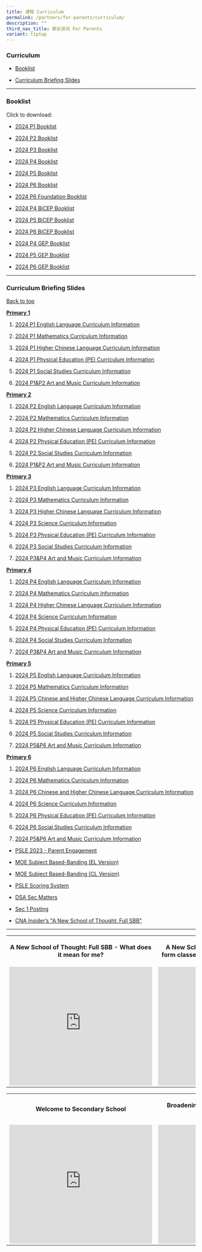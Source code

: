 ```yaml
---
title: 课程 Curriculum
permalink: /partners/for-parents/curriculum/
description: ""
third_nav_title: 家长资讯 For Parents
variant: tiptap
---
```

<h3>Curriculum</h3>
<ul data-tight="true" class="tight">
    <li>
        <p><a href="#Booklist" rel="noopener noreferrer nofollow" target="_blank">Booklist</a>
        </p>
    </li>
    <li>
        <p><a href="#CurriculumBriefingSlides" rel="noopener noreferrer nofollow" target="_blank">Curriculum Briefing Slides</a>
        </p>
    </li>
</ul>
<hr>
<h3>Booklist</h3>
<p>Click to download:</p>
<ul data-tight="true" class="tight">
    <li>
        <p><a href="/files/Partners/For%20Parents/2024_P1.pdf" rel="noopener noreferrer nofollow" target="_blank">2024 P1 Booklist</a>
        </p>
    </li>
    <li>
        <p><a href="/files/Partners/For%20Parents/2024_P2.pdf" rel="noopener noreferrer nofollow" target="_blank">2024 P2 Booklist</a>
        </p>
    </li>
    <li>
        <p><a href="/files/Partners/For%20Parents/2024_P3.pdf" rel="noopener noreferrer nofollow" target="_blank">2024 P3 Booklist</a>
        </p>
    </li>
    <li>
        <p><a href="/files/Partners/For%20Parents/2024_P4.pdf" rel="noopener noreferrer nofollow" target="_blank">2024 P4 Booklist</a>
        </p>
    </li>
    <li>
        <p><a href="/files/Partners/For%20Parents/2024_P5.pdf" rel="noopener noreferrer nofollow" target="_blank">2024 P5 Booklist</a>
        </p>
    </li>
    <li>
        <p><a href="/files/Partners/For%20Parents/2024_P6.pdf" rel="noopener noreferrer nofollow" target="_blank">2024 P6 Booklist</a>
        </p>
    </li>
    <li>
        <p><a href="/files/Partners/For%20Parents/2024_P6_Foundation.pdf" rel="noopener noreferrer nofollow" target="_blank">2024 P6 Foundation Booklist</a>
        </p>
    </li>
    <li>
        <p><a href="/files/Partners/For%20Parents/2024_P4_BICEP.pdf" rel="noopener noreferrer nofollow" target="_blank">2024 P4 BiCEP Booklist</a>
        </p>
    </li>
    <li>
        <p><a href="/files/Partners/For%20Parents/2024_P5_BICEP.pdf" rel="noopener noreferrer nofollow" target="_blank">2024 P5 BiCEP Booklist</a>
        </p>
    </li>
    <li>
        <p><a href="/files/Partners/For%20Parents/2024_P6_BICEP.pdf" rel="noopener noreferrer nofollow" target="_blank">2024 P6 BiCEP Booklist</a>
        </p>
    </li>
    <li>
        <p><a href="/files/Partners/For%20Parents/2024_P4_GEP.pdf" rel="noopener noreferrer nofollow" target="_blank">2024 P4 GEP Booklist</a>
        </p>
    </li>
    <li>
        <p><a href="/files/Partners/For%20Parents/2024P5_GEP.pdf" rel="noopener noreferrer nofollow" target="_blank">2024 P5 GEP Booklist</a>
        </p>
    </li>
    <li>
        <p><a href="/files/Partners/For%20Parents/2024_P6_GEP.pdf" rel="noopener noreferrer nofollow" target="_blank">2024 P6 GEP Booklist</a>
        </p>
    </li>
</ul>
<hr>
<h3>Curriculum Briefing Slides</h3>
<p><a href="#backtotop" rel="noopener noreferrer nofollow" target="_blank">Back to top</a>
</p>
<p><strong><u>Primary 1</u></strong>
</p>
<ol data-tight="true" class="tight">
    <li>
        <p><a href="/files/Partners/For Parents/Curriculum_Information_2024_P1_English_Language.pdf" rel="noopener noreferrer nofollow" target="_blank">2024 P1 English Language Curriculum Information</a>
        </p>
    </li>
    <li>
        <p><a href="/files/Partners/For Parents/Curriculum_Information_2024_P1_Mathematics.pdf" rel="noopener noreferrer nofollow" target="_blank">2024 P1 Mathematics Curriculum Information</a>
        </p>
    </li>
    <li>
        <p><a href="/files/Partners/For Parents/Curriculum_Information_2024_P1_Higher_Chinese_Language.pdf" rel="noopener noreferrer nofollow" target="_blank">2024 P1 Higher Chinese Language Curriculum Information</a>
        </p>
    </li>
    <li>
        <p><a href="/files/Partners/For Parents/Curriculum_Information_2024_P1_PE.pdf" rel="noopener noreferrer nofollow" target="_blank">2024 P1 Physical Education (PE) Curriculum Information</a>
        </p>
    </li>
    <li>
        <p><a href="/files/Partners/For Parents/Curriculum_Information_2024_P1_SS.pdf" rel="noopener noreferrer nofollow" target="_blank">2024 P1 Social Studies Curriculum Information</a>
        </p>
    </li>
    <li>
        <p><a href="/files/Partners/For Parents/Curriculum_Information_2024_P1_P2_Art_and_Music.pdf" rel="noopener noreferrer nofollow" target="_blank">2024 P1&amp;P2 Art and Music Curriculum Information</a>
        </p>
    </li>
</ol>
<p><strong><u>Primary 2</u></strong>
</p>
<ol data-tight="true" class="tight">
    <li>
        <p><a href="/files/Partners/For Parents/Curriculum_Information_2024_P2_English_Language.pdf" rel="noopener noreferrer nofollow" target="_blank">2024 P2 English Language Curriculum Information</a>
        </p>
    </li>
    <li>
        <p><a href="/files/Partners/For Parents/Curriculum_Information_2024_P2_Mathematics.pdf" rel="noopener noreferrer nofollow" target="_blank">2024 P2 Mathematics Curriculum Information</a>
        </p>
    </li>
    <li>
        <p><a href="/files/Partners/For Parents/Curriculum_Information_2024_P2_Higher_Chinese_Language.pdf" rel="noopener noreferrer nofollow" target="_blank">2024 P2 Higher Chinese Language Curriculum Information</a>
        </p>
    </li>
    <li>
        <p><a href="/files/Partners/For Parents/Curriculum_Information_2024_P2_PE.pdf" rel="noopener noreferrer nofollow" target="_blank">2024 P2 Physical Education (PE) Curriculum Information</a>
        </p>
    </li>
    <li>
        <p><a href="/files/Partners/For Parents/Curriculum_Information_2024_P2_SS.pdf" rel="noopener noreferrer nofollow" target="_blank">2024 P2 Social Studies Curriculum Information</a>
        </p>
    </li>
    <li>
        <p><a href="/files/Partners/For Parents/Curriculum_Information_2024_P1_P2_Art_and_Music.pdf" rel="noopener noreferrer nofollow" target="_blank">2024 P1&amp;P2 Art and Music Curriculum Information</a>
        </p>
    </li>
</ol>
<p><strong><u>Primary 3</u></strong>
</p>
<ol data-tight="true" class="tight">
    <li>
        <p><a href="/files/Partners/For Parents/Curriculum_Information_2024_P3_English_Language.pdf" rel="noopener noreferrer nofollow" target="_blank">2024 P3 English Language Curriculum Information</a>
        </p>
    </li>
    <li>
        <p><a href="/files/Partners/For Parents/Curriculum_Information_2024_P3_Mathematics.pdf" rel="noopener noreferrer nofollow" target="_blank">2024 P3 Mathematics Curriculum Information</a>
        </p>
    </li>
    <li>
        <p><a href="/files/Partners/For Parents/Curriculum_Information_2024_P3_Higher_Chinese_Language.pdf" rel="noopener noreferrer nofollow" target="_blank">2024 P3 Higher Chinese Language Curriculum Information</a>
        </p>
    </li>
    <li>
        <p><a href="/files/Partners/For Parents/Curriculum_Information_2024_P3_Science.pdf" rel="noopener noreferrer nofollow" target="_blank">2024 P3 Science Curriculum Information</a>
        </p>
    </li>
    <li>
        <p><a href="/files/Partners/For Parents/Curriculum_Information_2024_P3_PE.pdf" rel="noopener noreferrer nofollow" target="_blank">2024 P3 Physical Education (PE) Curriculum Information</a>
        </p>
    </li>
    <li>
        <p><a href="/files/Partners/For Parents/Curriculum_Information_2024_P3_SS.pdf" rel="noopener noreferrer nofollow" target="_blank">2024 P3 Social Studies Curriculum Information</a>
        </p>
    </li>
    <li>
        <p><a href="/files/Partners/For Parents/Curriculum_Information_2024_P3_P4_Art_and_Music.pdf" rel="noopener noreferrer nofollow" target="_blank">2024 P3&amp;P4 Art and Music Curriculum Information</a>
        </p>
    </li>
</ol>
<p><strong><u>Primary 4</u></strong>
</p>
<ol data-tight="true" class="tight">
    <li>
        <p><a href="/files/Partners/For Parents/Curriculum_Information_2024_P4_English_Language.pdf" rel="noopener noreferrer nofollow" target="_blank">2024 P4 English Language Curriculum Information</a>
        </p>
    </li>
    <li>
        <p><a href="/files/Partners/For Parents/Curriculum_Information_2024_P4_Mathematics.pdf" rel="noopener noreferrer nofollow" target="_blank">2024 P4 Mathematics Curriculum Information</a>
        </p>
    </li>
    <li>
        <p><a href="/files/Partners/For Parents/Curriculum_Information_2024_P4_Higher_Chinese_Language.pdf" rel="noopener noreferrer nofollow" target="_blank">2024 P4 Higher Chinese Language Curriculum Information</a>
        </p>
    </li>
    <li>
        <p><a href="/files/Partners/For Parents/Curriculum_Information_2024_P4_Science.pdf" rel="noopener noreferrer nofollow" target="_blank">2024 P4 Science Curriculum Information</a>
        </p>
    </li>
    <li>
        <p><a href="/files/Partners/For Parents/Curriculum_Information_2024_P4_PE.pdf" rel="noopener noreferrer nofollow" target="_blank">2024 P4 Physical Education (PE) Curriculum Information</a>
        </p>
    </li>
    <li>
        <p><a href="/files/Partners/For Parents/Curriculum_Information_2024_P4_SS.pdf" rel="noopener noreferrer nofollow" target="_blank">2024 P4 Social Studies Curriculum Information</a>
        </p>
    </li>
    <li>
        <p><a href="/files/Partners/For Parents/Curriculum_Information_2024_P3_P4_Art_and_Music.pdf" rel="noopener noreferrer nofollow" target="_blank">2024 P3&amp;P4 Art and Music Curriculum Information</a>
        </p>
    </li>
</ol>
<p><strong><u>Primary 5</u></strong>
</p>
<ol data-tight="true" class="tight">
    <li>
        <p><a href="/files/Partners/For Parents/Curriculum_Information_2024_P5_English_Language.pdf" rel="noopener noreferrer nofollow" target="_blank">2024 P5 English Language Curriculum Information</a>
        </p>
    </li>
    <li>
        <p><a href="/files/Partners/For Parents/Curriculum_Information_2024_P5_Mathematics.pdf" rel="noopener noreferrer nofollow" target="_blank">2024 P5 Mathematics Curriculum Information</a>
        </p>
    </li>
    <li>
        <p><a href="/files/Partners/For Parents/Curriculum_Information_2024_P5_Chinese_and_Higher_Chinese_Language.pdf" rel="noopener noreferrer nofollow" target="_blank">2024 P5 Chinese and Higher Chinese Language Curriculum Information</a>
        </p>
    </li>
    <li>
        <p><a href="/files/Partners/For Parents/Curriculum_Information_2024_P5_Science.pdf" rel="noopener noreferrer nofollow" target="_blank">2024 P5 Science Curriculum Information</a>
        </p>
    </li>
    <li>
        <p><a href="/files/Partners/For Parents/Curriculum_Information_2024_P5_PE.pdf" rel="noopener noreferrer nofollow" target="_blank">2024 P5 Physical Education (PE) Curriculum Information</a>
        </p>
    </li>
    <li>
        <p><a href="/files/Partners/For Parents/Curriculum_Information_2024_P5_SS.pdf" rel="noopener noreferrer nofollow" target="_blank">2024 P5 Social Studies Curriculum Information</a>
        </p>
    </li>
    <li>
        <p><a href="/files/Partners/For Parents/Curriculum_Information_2024_P5_P6_Art_and_Music.pdf" rel="noopener noreferrer nofollow" target="_blank">2024 P5&amp;P6 Art and Music Curriculum Information</a>
        </p>
    </li>
</ol>
<p><strong><u>Primary 6</u></strong>
</p>
<ol data-tight="true" class="tight">
    <li>
        <p><a href="/files/Partners/For Parents/Curriculum_Information_2024_P6_English_Language.pdf" rel="noopener noreferrer nofollow" target="_blank">2024 P6 English Language Curriculum Information</a>
        </p>
    </li>
    <li>
        <p><a href="/files/Partners/For Parents/Curriculum_Information_2024_P6_Mathematics.pdf" rel="noopener noreferrer nofollow" target="_blank">2024 P6 Mathematics Curriculum Information</a>
        </p>
    </li>
    <li>
        <p><a href="/files/Partners/For Parents/Curriculum_Information_2024_P6_Chinese_and_Higher_Chinese_Language.pdf" rel="noopener noreferrer nofollow" target="_blank">2024 P6 Chinese and Higher Chinese Language Curriculum Information</a>
        </p>
    </li>
    <li>
        <p><a href="/files/Partners/For Parents/Curriculum_Information_2024_P6_Science.pdf" rel="noopener noreferrer nofollow" target="_blank">2024 P6 Science Curriculum Information</a>
        </p>
    </li>
    <li>
        <p><a href="/files/Partners/For Parents/Curriculum_Information_2024_P6_PE.pdf" rel="noopener noreferrer nofollow" target="_blank">2024 P6 Physical Education (PE) Curriculum Information</a>
        </p>
    </li>
    <li>
        <p><a href="/files/Partners/For Parents/Curriculum_Information_2024_P6_SS.pdf" rel="noopener noreferrer nofollow" target="_blank">2024 P6 Social Studies Curriculum Information</a>
        </p>
    </li>
    <li>
        <p><a href="/files/Partners/For Parents/Curriculum_Information_2024_P5_P6_Art_and_Music.pdf" rel="noopener noreferrer nofollow" target="_blank">2024 P5&amp;P6 Art and Music Curriculum Information</a>
        </p>
    </li>
</ol>
<p></p>
<ul data-tight="true" class="tight">
    <li>
        <p><a href="/files/psle%202023%20-%20parent%20engagement.pdf" rel="noopener noreferrer nofollow" target="_blank">PSLE 2023 - Parent Engagement</a>
        </p>
    </li>
    <li>
        <p><a href="/files/MOE_SBB_ENG_revised%201%20Mar%202018.pdf" rel="noopener noreferrer nofollow" target="_blank">MOE Subject Based-Banding (EL Version)</a>
        </p>
    </li>
    <li>
        <p><a href="/files/MOE_SBB_CHI_revised%201%20Mar%202018.pdf" rel="noopener noreferrer nofollow" target="_blank">MOE Subject Based-Banding (CL Version)</a>
        </p>
    </li>
    <li>
        <p><a href="https://www.moe.gov.sg/microsites/psle-fsbb/psle/main.html" rel="noopener noreferrer nofollow" target="_blank">PSLE Scoring System</a>
        </p>
    </li>
    <li>
        <p><a href="https://www.moe.gov.sg/secondary/dsa" rel="noopener noreferrer nofollow" target="_blank">DSA Sec Matters</a>
        </p>
    </li>
    <li>
        <p><a href="https://www.moe.gov.sg/secondary/s1-posting" rel="noopener noreferrer nofollow" target="_blank">Sec 1 Posting</a>
        </p>
    </li>
    <li>
        <p><a href="http://go.gov.sg/anewschoolofthought" rel="noopener noreferrer nofollow" target="_blank">CNA Insider’s "A New School of Thought: Full SBB"</a>
        </p>
    </li>
</ul>
<hr>
<table>
    <tbody>
        <tr>
            <th rowspan="1" colspan="1">
                <p>A New School of Thought: Full SBB - What does it mean for me?</p>
            </th>
            <th rowspan="1" colspan="1">
                <p>A New School of Thought: Full SBB - Mixed form classes and common curriculum
                    lessons</p>
            </th>
        </tr>
        <tr>
            <td rowspan="1" colspan="1">
                <div class="iframe-wrapper">
                    <iframe height="315" width="380" allowfullscreen="true" frameborder="0" src="https://www.youtube.com/embed/5gnLHBL5KlM?si=rw1FrMigFquV5l_m"></iframe>
                </div>
            </td>
            <td rowspan="1" colspan="1">
                <div class="iframe-wrapper">
                    <iframe height="315" width="380" allowfullscreen="true" frameborder="0" src="https://www.youtube.com/embed/M5ghgnm03BE?si=3oOAG3Sw9pNhZniF"></iframe>
                </div>
            </td>
        </tr>
    </tbody>
</table>
<table>
    <tbody>
        <tr>
            <th rowspan="1" colspan="1">
                <p>Welcome to Secondary School</p>
            </th>
            <th rowspan="1" colspan="1">
                <p>Broadening Definitions of Success – “Love Beyond Grades”</p>
            </th>
        </tr>
        <tr>
            <td rowspan="1" colspan="1">
                <div class="iframe-wrapper">
                    <iframe height="315" width="380" allowfullscreen="true" frameborder="0" src="https://www.youtube.com/embed/lNbr5rLSxAM?start=1"></iframe>
                </div>
            </td>
            <td rowspan="1" colspan="1">
                <div class="iframe-wrapper">
                    <iframe height="315" width="380" allowfullscreen="true" frameborder="0" src="https://www.youtube.com/embed/WOi1eoSiLMs?start=2"></iframe>
                </div>
            </td>
        </tr>
    </tbody>
</table>
<p></p>